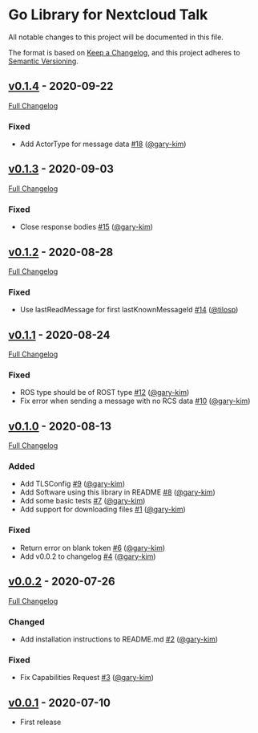 # Go Library for Nextcloud Talk

All notable changes to this project will be documented in this file.

The format is based on [Keep a Changelog](https://keepachangelog.com/en/1.0.0/),
and this project adheres to [Semantic Versioning](https://semver.org/spec/v2.0.0.html).

## [v0.1.4](https://github.com/gary-kim/go-nc-talk/tree/v0.1.4) - 2020-09-22

[Full Changelog](https://github.com/gary-kim/go-nc-talk/compare/v0.1.3...v0.1.4)

### Fixed

- Add ActorType for message data [\#18](https://github.com/gary-kim/go-nc-talk/pull/18) ([@gary-kim](https://github.com/gary-kim))

## [v0.1.3](https://github.com/gary-kim/go-nc-talk/tree/v0.1.3) - 2020-09-03

[Full Changelog](https://github.com/gary-kim/go-nc-talk/compare/v0.1.2...v0.1.3)

### Fixed

- Close response bodies [\#15](https://github.com/gary-kim/go-nc-talk/pull/15) ([@gary-kim](https://github.com/gary-kim))

## [v0.1.2](https://github.com/gary-kim/go-nc-talk/tree/v0.1.2) - 2020-08-28

[Full Changelog](https://github.com/gary-kim/go-nc-talk/compare/v0.1.1...v0.1.2)

### Fixed

- Use lastReadMessage for first lastKnownMessageId [\#14](https://github.com/gary-kim/go-nc-talk/pull/14) ([@tilosp](https://github.com/tilosp))

## [v0.1.1](https://github.com/gary-kim/go-nc-talk/tree/v0.1.1) - 2020-08-24

[Full Changelog](https://github.com/gary-kim/go-nc-talk/compare/v0.1.0...v0.1.1)

### Fixed

- ROS type should be of ROST type [\#12](https://github.com/gary-kim/go-nc-talk/pull/12) ([@gary-kim](https://github.com/gary-kim))
- Fix error when sending a message with no RCS data [\#10](https://github.com/gary-kim/go-nc-talk/pull/10) ([@gary-kim](https://github.com/gary-kim))

## [v0.1.0](https://github.com/gary-kim/go-nc-talk/tree/v0.1.0) - 2020-08-13

[Full Changelog](https://github.com/gary-kim/go-nc-talk/compare/v0.0.2...v0.1.0)

### Added

- Add TLSConfig [\#9](https://github.com/gary-kim/go-nc-talk/pull/9) ([@gary-kim](https://github.com/gary-kim))
- Add Software using this library in README [\#8](https://github.com/gary-kim/go-nc-talk/pull/8) ([@gary-kim](https://github.com/gary-kim))
- Add some basic tests [\#7](https://github.com/gary-kim/go-nc-talk/pull/7) ([@gary-kim](https://github.com/gary-kim))
- Add support for downloading files [\#1](https://github.com/gary-kim/go-nc-talk/pull/1) ([@gary-kim](https://github.com/gary-kim))

### Fixed

- Return error on blank token [\#6](https://github.com/gary-kim/go-nc-talk/pull/6) ([@gary-kim](https://github.com/gary-kim))
- Add v0.0.2 to changelog [\#4](https://github.com/gary-kim/go-nc-talk/pull/4) ([@gary-kim](https://github.com/gary-kim))

## [v0.0.2](https://github.com/gary-kim/go-nc-talk/tree/v0.0.2) - 2020-07-26

[Full Changelog](https://github.com/gary-kim/go-nc-talk/compare/v0.0.1...v0.0.2)

### Changed

- Add installation instructions to README.md [\#2](https://github.com/gary-kim/go-nc-talk/pull/2) ([@gary-kim](https://github.com/gary-kim))

### Fixed

- Fix Capabilities Request [\#3](https://github.com/gary-kim/go-nc-talk/pull/3) ([@gary-kim](https://github.com/gary-kim))

## [v0.0.1](https://github.com/gary-kim/riotchat/tree/v0.0.1) - 2020-07-10

* First release

